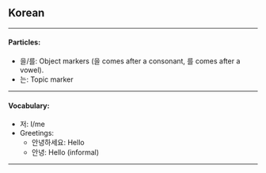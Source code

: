 ## Korean

***

#### Particles:

- 을/를: Object markers (을 comes after a consonant, 를 comes after a vowel).
- 는: Topic marker

***

#### Vocabulary:

- 저: I/me
- Greetings:
    - 안녕하세요: Hello
    - 안녕: Hello (informal) 

***

